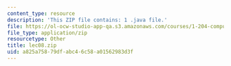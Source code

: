 ```yaml
---
content_type: resource
description: 'This ZIP file contains: 1 .java file.'
file: https://ol-ocw-studio-app-qa.s3.amazonaws.com/courses/1-204-computer-algorithms-in-systems-engineering-spring-2010/a825a75879dfabc46c58a01562983d3f_lec08.zip
file_type: application/zip
resourcetype: Other
title: lec08.zip
uid: a825a758-79df-abc4-6c58-a01562983d3f
---
```

